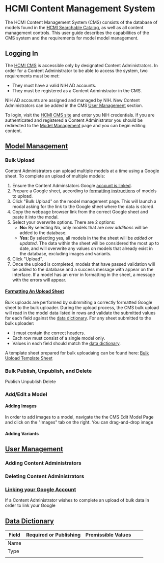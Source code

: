 # HCMI Content Management System
The HCMI Content Management System (CMS) consists of the database of models found in the [HCMI Searchable Catalog](), as well as all content management controls. This user guide describes the capabilities of the CMS system and the requirements for model model management.


## Logging In 
The [HCMI CMS]() is accessible only by designated Content Administrators. In order for a Content Administrator to be able to access the system, two requirements must be met:
- They must have a valid NIH AD accounts.
- They must be registered as a Content Administrator in the CMS.

NIH AD accounts are assigned and managed by NIH. New Content Administrators can be added in the CMS [User Management](#user-management) section. 

To login, visit the [HCMI CMS site]() and enter you NIH credentials.  If you are authenticated and registered a Content Administrator you should be redirected to the [Model Management](#model-management) page and you can begin editing content. 


## [Model Management](#model-management)
### Bulk Upload
Content Administrators can upload multiple models at a time using a Google sheet. To complete an upload of multiple models:
1. Ensure the Content Adminstators Google [account is linked](#link-google-account).
2. Prepare a Google sheet, according to [formatting instructions](#formatting-upload-sheet) of models to upload. 
2. Click "Bulk Upload" on the model management page.  This will launch a modal asking for the link to the Google sheet where the data is stored.  
2. Copy the webpage browser link from the correct Google sheet and paste it into the modal.
3. Select your overwrite options. There are 2 options:
	- **No:** By selecting No, only models that are _new additions_ will be added to the database. 
	- **Yes:**  By selecting yes, all models in the the sheet will be _added or updated_.  The data within the sheet will be considered the most up to date, and will overwrite any values on models that already exist in the database, excluding images and variants. 
4. Click "Upload".
5. Once the upload is completed, models that have passed validation will be added to the database and a success message with appear on the interface. If a model has an error in formatting in the sheet, a message with the errors will appear.


#### [Formatting An Upload Sheet](formatting-upload-sheet)

Bulk uploads are performed by submmiting a correctly formatted Google sheet to the bulk uploader.  During the upload process, the CMS bulk upload will read in the model data listed in rows and validate the submitted values for each field against the [data dictionary](#data-dictionary).
For any sheet submitted to the bulk uploader:
- It must contain the correct headers.
- Each row must consist of a single model only.
- Values in each field should match the [data dictionary](#data-dictionary).

A template sheet prepared for bulk uploadaing can be found here: [Bulk Upload Template Sheet](https://docs.google.com/spreadsheets/d/1zQ8C0WeFxYlE_1Y591NqqolXud_g1ubrDLMF8iQvV-0/edit#gid=0)

### Bulk Publish, Unpublish, and Delete
Publish
Unpublish
Delete
### Add/Edit a Model
#### Adding Images
In order to add images to a model, navigate the the CMS Edit Model Page and click on the "Images" tab on the right.  You can drag-and-drop image 
#### Adding Variants

## [User Management](#user-management)
### Adding Content Administrators
### Deleting Content Administrators
### [Linking your Google Account](#link-google-account)
If a Content Administrator wishes to complete an upload of bulk data
In order to link your Google

## [Data Dictionary](#data-dictionary)
| Field  |  Required or Publishing | Premissible Values  |   |   |
|---|---|---|---|---|
|Name|   |   |   |   |
|Type|   |   |   |
|   |   |   |   |   |

